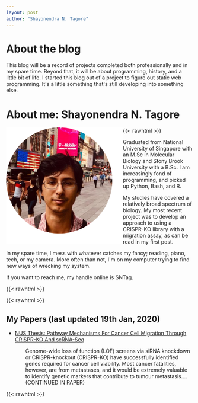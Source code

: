 ```yaml
---
layout: post
author: "Shayonendra N. Tagore"
---
```


# About the blog

This blog will be a record of projects completed both professionally and in my spare time.  Beyond that, it will be about programming, history, and a little bit of life.  I started this blog out of a project to figure out static web programming.  It's a little something that's still developing into something else.

# About me: Shayonendra N. Tagore

{{< rawhtml >}}
<IMG align="left" SRC="./profile.png" ALT="my profile" width="315">
<p>
Graduated from National University of Singapore with an M.Sc in Molecular Biology and Stony Brook University with a B.Sc.  I am increasingly fond of programming, and picked up Python, Bash, and R.
</p>

<p>
My studies have covered a relatively broad spectrum of biology.  My most recent project was to develop an approach to using a CRISPR-KO library with a migration assay, as can be read in my first post.
</p>

<p>
In my spare time, I mess with whatever catches my fancy; reading, piano, tech, or my camera.  More often than not, I'm on my computer trying to find new ways of wrecking my system.
</p>

<p>
If you want to reach me, my handle online is SNTag.
</p>
{{< rawhtml >}}

{{< rawhtml >}}
<p>
    <h2>My Papers (last updated 19th Jan, 2020)</h2>
<ul style="list-style-type:disc;">
    <li><a href="https://scholarbank.nus.edu.sg/handle/10635/162732">NUS Thesis: Pathway Mechanisms For Cancer Cell Migration Through CRISPR-KO And scRNA-Seq</a></li>
	<p style="margin-left:2em;">
	Genome-wide loss of function (LOF) screens via siRNA knockdown or CRISPR-knockout (CRISPR-KO) have successfully identified genes required for cancer cell viability. Most cancer fatalities, however, are from metastases, and it would be extremely valuable to identify genetic markers that contribute to tumour metastasis.... (CONTINUED IN PAPER)
	</p>
</ul>
</p>
{{< rawhtml >}}
